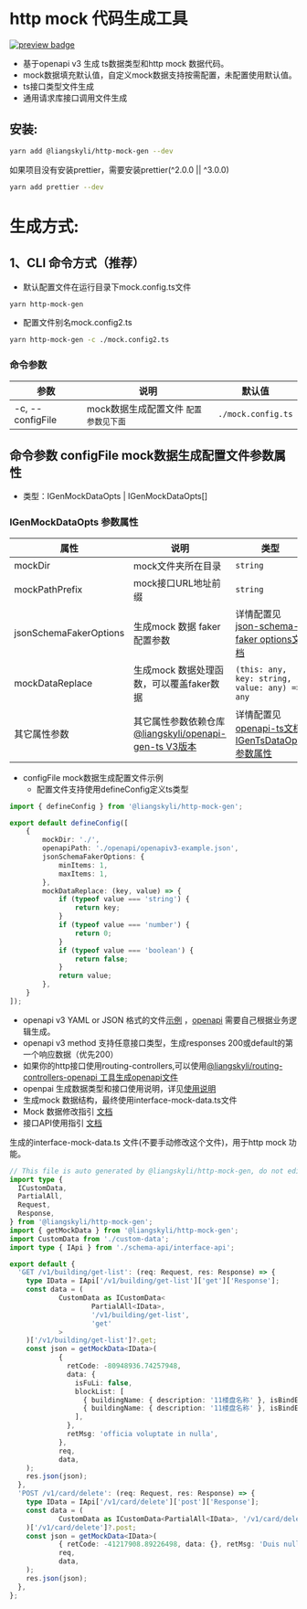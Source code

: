# http mock 代码生成工具

<p>
  <a href="https://www.npmjs.com/package/@liangskyli/http-mock-gen">
   <img alt="preview badge" src="https://img.shields.io/npm/v/@liangskyli/http-mock-gen?label=%40liangskyli%2Fhttp-mock-gen">
  </a>
</p>

- 基于openapi v3 生成 ts数据类型和http mock 数据代码。
- mock数据填充默认值，自定义mock数据支持按需配置，未配置使用默认值。
- ts接口类型文件生成
- 通用请求库接口调用文件生成

## 安装:

```bash
yarn add @liangskyli/http-mock-gen --dev
```

如果项目没有安装prettier，需要安装prettier(^2.0.0 || ^3.0.0)
```bash
yarn add prettier --dev
```

# 生成方式:

## 1、CLI 命令方式（推荐）

- 默认配置文件在运行目录下mock.config.ts文件

```bash
yarn http-mock-gen
```

- 配置文件别名mock.config2.ts

```bash
yarn http-mock-gen -c ./mock.config2.ts
```

### 命令参数

| 参数               | 说明                     | 默认值                |
|------------------|------------------------|--------------------|
| -c, --configFile | mock数据生成配置文件 `配置参数见下面` | `./mock.config.ts` |

## 命令参数 configFile mock数据生成配置文件参数属性 

- 类型：IGenMockDataOpts | IGenMockDataOpts[]

### IGenMockDataOpts 参数属性

| 属性                     | 说明                                                                                    | 类型                                                                                                                                     | 默认值                                                    |
|------------------------|---------------------------------------------------------------------------------------|----------------------------------------------------------------------------------------------------------------------------------------|--------------------------------------------------------|
| mockDir                | mock文件夹所在目录                                                                           | `string`                                                                                                                               | `./`                                                   |
| mockPathPrefix         | mock接口URL地址前缀                                                                         | `string`                                                                                                                               | `undefined`                                            |
| jsonSchemaFakerOptions | 生成mock 数据 faker配置参数                                                                   | 详情配置见 [json-schema-faker options文档](https://github.com/json-schema-faker/json-schema-faker/blob/HEAD/docs/README.md#available-options) | `{ alwaysFakeOptionals: true, fillProperties: false }` |
| mockDataReplace        | 生成mock 数据处理函数，可以覆盖faker数据                                                             | `(this: any, key: string, value: any) => any`                                                                                          | `undefined`                                            |
| 其它属性参数                 | 其它属性参数依赖仓库[@liangskyli/openapi-gen-ts V3版本](https://github.com/liangskyli/openapi-ts) | 详情配置见 [openapi-ts文档IGenTsDataOpts 参数属性](https://github.com/liangskyli/openapi-ts#igentsdataopts-%E5%8F%82%E6%95%B0%E5%B1%9E%E6%80%A7)  |                                                        |

- configFile mock数据生成配置文件示例
  - 配置文件支持使用defineConfig定义ts类型

```ts
import { defineConfig } from '@liangskyli/http-mock-gen';

export default defineConfig([
    {
        mockDir: './',
        openapiPath: './openapi/openapiv3-example.json',
        jsonSchemaFakerOptions: {
            minItems: 1,
            maxItems: 1,
        },
        mockDataReplace: (key, value) => {
            if (typeof value === 'string') {
                return key;
            }
            if (typeof value === 'number') {
                return 0;
            }
            if (typeof value === 'boolean') {
                return false;
            }
            return value;
        },
    }
]);

```

- openapi v3 YAML or JSON 格式的文件[示例](https://github.com/liangskyli/openapi-ts/blob/master/packages/openapi-gen-ts/docs/openapiv3-example.json) ，[openapi](https://www.openapis.org/) 需要自己根据业务逻辑生成。
- openapi v3 method 支持任意接口类型，生成responses 200或default的第一个响应数据（优先200）
- 如果你的http接口使用routing-controllers,可以使用[@liangskyli/routing-controllers-openapi 工具生成openapi文件](https://github.com/liangskyli/routing-controllers-openapi)
- openpai 生成数据类型和接口使用说明，详见[使用说明](https://github.com/liangskyli/openapi-ts)
- 生成mock 数据结构，最终使用interface-mock-data.ts文件
- Mock 数据修改指引 [文档](docs/http-mock-modify-guide.md)
- 接口API使用指引 [文档](https://github.com/liangskyli/openapi-ts/blob/master/packages/openapi-gen-ts/docs/request-api-guide.md)

生成的interface-mock-data.ts 文件(不要手动修改这个文件)，用于http mock 功能。

```ts
// This file is auto generated by @liangskyli/http-mock-gen, do not edit!
import type {
  ICustomData,
  PartialAll,
  Request,
  Response,
} from '@liangskyli/http-mock-gen';
import { getMockData } from '@liangskyli/http-mock-gen';
import CustomData from './custom-data';
import type { IApi } from './schema-api/interface-api';

export default {
  'GET /v1/building/get-list': (req: Request, res: Response) => {
    type IData = IApi['/v1/building/get-list']['get']['Response'];
    const data = (
            CustomData as ICustomData<
                    PartialAll<IData>,
                    '/v1/building/get-list',
                    'get'
            >
    )['/v1/building/get-list']?.get;
    const json = getMockData<IData>(
            {
              retCode: -80948936.74257948,
              data: {
                isFuLi: false,
                blockList: [
                  { buildingName: { description: '11楼盘名称' }, isBindErp: true },
                  { buildingName: { description: '11楼盘名称' }, isBindErp: false },
                ],
              },
              retMsg: 'officia voluptate in nulla',
            },
            req,
            data,
    );
    res.json(json);
  },
  'POST /v1/card/delete': (req: Request, res: Response) => {
    type IData = IApi['/v1/card/delete']['post']['Response'];
    const data = (
            CustomData as ICustomData<PartialAll<IData>, '/v1/card/delete', 'post'>
    )['/v1/card/delete']?.post;
    const json = getMockData<IData>(
            { retCode: -41217908.89226498, data: {}, retMsg: 'Duis nulla' },
            req,
            data,
    );
    res.json(json);
  },
};
```
